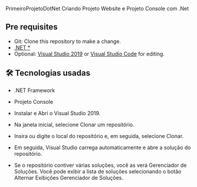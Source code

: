  PrimeiroProjetoDotNet
Criando Projeto Website  e Projeto Console com .Net

## Pre requisites

* Git: Clone this repository to make a change.
* [.NET \*](https://dotnet.microsoft.com/download)
* Optional: [Visual Studio 2019](https://visualstudio.microsoft.com/vs/) or [Visual Studio Code](https://code.visualstudio.com/) for editing.


<h2>🛠 Tecnologias usadas</h2>

* .NET Framework
* Projeto Console


* Instalar e Abri o Visual Studio 2019.
* Na janela inicial, selecione Clonar um repositório.
* Insira ou digite o local do repositório e, em seguida, selecione Clonar.
* Em seguida, Visual Studio carrega automaticamente e abre a solução do repositório.
* Se o repositório contiver várias soluções, você as verá Gerenciador de Soluções. Você pode exibir a lista de soluções selecionando o botão Alternar Exibições Gerenciador de Soluções.

